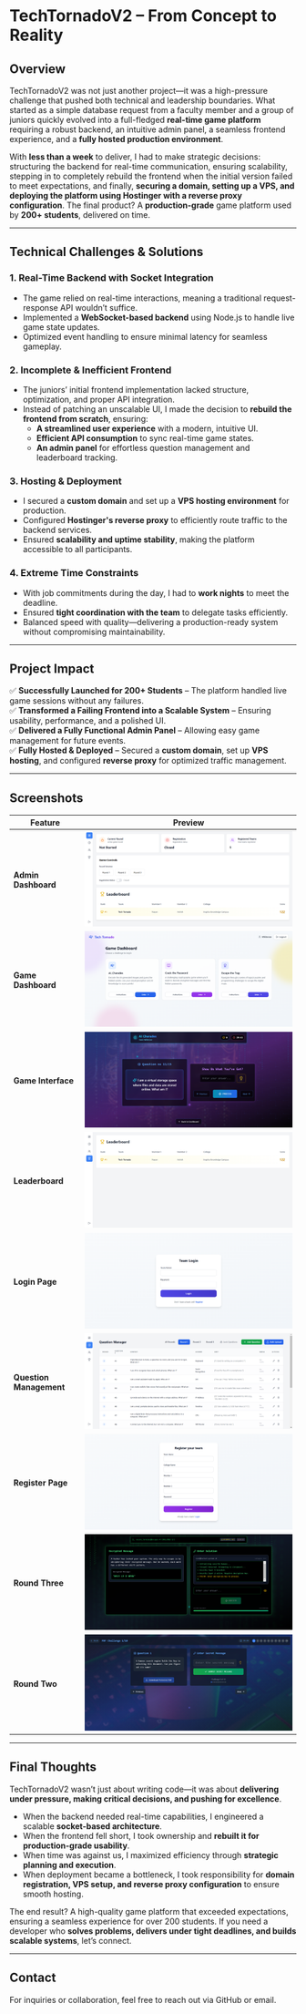 # TechTornadoV2 – From Concept to Reality

## **Overview**
TechTornadoV2 was not just another project—it was a high-pressure challenge that pushed both technical and leadership boundaries. What started as a simple database request from a faculty member and a group of juniors quickly evolved into a full-fledged **real-time game platform** requiring a robust backend, an intuitive admin panel, a seamless frontend experience, and a **fully hosted production environment**.

With **less than a week** to deliver, I had to make strategic decisions: structuring the backend for real-time communication, ensuring scalability, stepping in to completely rebuild the frontend when the initial version failed to meet expectations, and finally, **securing a domain, setting up a VPS, and deploying the platform using Hostinger with a reverse proxy configuration**. The final product? A **production-grade** game platform used by **200+ students**, delivered on time.

---

## **Technical Challenges & Solutions**

### **1. Real-Time Backend with Socket Integration**
- The game relied on real-time interactions, meaning a traditional request-response API wouldn’t suffice.
- Implemented a **WebSocket-based backend** using Node.js to handle live game state updates.
- Optimized event handling to ensure minimal latency for seamless gameplay.

### **2. Incomplete & Inefficient Frontend**
- The juniors’ initial frontend implementation lacked structure, optimization, and proper API integration.
- Instead of patching an unscalable UI, I made the decision to **rebuild the frontend from scratch**, ensuring:
  - **A streamlined user experience** with a modern, intuitive UI.
  - **Efficient API consumption** to sync real-time game states.
  - **An admin panel** for effortless question management and leaderboard tracking.

### **3. Hosting & Deployment**
- I secured a **custom domain** and set up a **VPS hosting environment** for production.
- Configured **Hostinger's reverse proxy** to efficiently route traffic to the backend services.
- Ensured **scalability and uptime stability**, making the platform accessible to all participants.

### **4. Extreme Time Constraints**
- With job commitments during the day, I had to **work nights** to meet the deadline.
- Ensured **tight coordination with the team** to delegate tasks efficiently.
- Balanced speed with quality—delivering a production-ready system without compromising maintainability.

---

## **Project Impact**
✅ **Successfully Launched for 200+ Students** – The platform handled live game sessions without any failures.  
✅ **Transformed a Failing Frontend into a Scalable System** – Ensuring usability, performance, and a polished UI.  
✅ **Delivered a Fully Functional Admin Panel** – Allowing easy game management for future events.  
✅ **Fully Hosted & Deployed** – Secured a **custom domain**, set up **VPS hosting**, and configured **reverse proxy** for optimized traffic management.

---

## **Screenshots**
| **Feature** | **Preview** |
|------------|------------|
| **Admin Dashboard** | ![Admin Dashboard](https://github.com/yoursandeshshrestha/TechTornadoV2/blob/main/images/admin-dashboard.png) |
| **Game Dashboard** | ![Game Dashboard](https://github.com/yoursandeshshrestha/TechTornadoV2/blob/main/images/game-dashboard.png) |
| **Game Interface** | ![Game One](https://github.com/yoursandeshshrestha/TechTornadoV2/blob/main/images/game-one.png) |
| **Leaderboard** | ![Leaderboard](https://github.com/yoursandeshshrestha/TechTornadoV2/blob/main/images/leaderboard.png) |
| **Login Page** | ![Login Page](https://github.com/yoursandeshshrestha/TechTornadoV2/blob/main/images/login.png) |
| **Question Management** | ![Question Management](https://github.com/yoursandeshshrestha/TechTornadoV2/blob/main/images/question-management.png) |
| **Register Page** | ![Register Page](https://github.com/yoursandeshshrestha/TechTornadoV2/blob/main/images/register.png) |
| **Round Three** | ![Round Three](https://github.com/yoursandeshshrestha/TechTornadoV2/blob/main/images/round-three.png) |
| **Round Two** | ![Round Two](https://github.com/yoursandeshshrestha/TechTornadoV2/blob/main/images/round-two.png) |

---

## **Final Thoughts**
TechTornadoV2 wasn’t just about writing code—it was about **delivering under pressure, making critical decisions, and pushing for excellence**. 

- When the backend needed real-time capabilities, I engineered a scalable **socket-based architecture**.
- When the frontend fell short, I took ownership and **rebuilt it for production-grade usability**.
- When time was against us, I maximized efficiency through **strategic planning and execution**.
- When deployment became a bottleneck, I took responsibility for **domain registration, VPS setup, and reverse proxy configuration** to ensure smooth hosting.

The end result? A high-quality game platform that exceeded expectations, ensuring a seamless experience for over 200 students. If you need a developer who **solves problems, delivers under tight deadlines, and builds scalable systems**, let’s connect.

---

## **Contact**
For inquiries or collaboration, feel free to reach out via GitHub or email.

